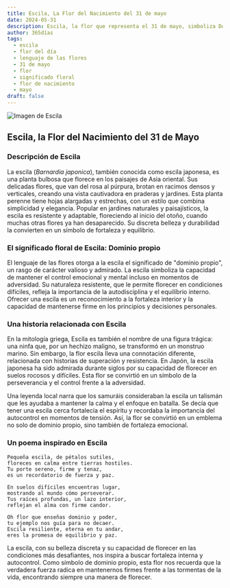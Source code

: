 ```yaml
---
title: Escila, La Flor del Nacimiento del 31 de mayo
date: 2024-05-31
description: Escila, la flor que representa el 31 de mayo, simboliza Dominio propio. Descubre su fascinante historia, significado en el lenguaje de las flores y una poesía que celebra su belleza.
author: 365días
tags:
  - escila
  - flor del día
  - lenguaje de las flores
  - 31 de mayo
  - flor
  - significado floral
  - flor de nacimiento
  - mayo
draft: false
---
```


![Imagen de Escila](https://cdn.pixabay.com/photo/2020/01/23/07/40/squill-4787085_1280.jpg#center)


## Escila, la Flor del Nacimiento del 31 de Mayo

### Descripción de Escila

La escila (_Barnardia japonica_), también conocida como escila japonesa, es una planta bulbosa que florece en los paisajes de Asia oriental. Sus delicadas flores, que van del rosa al púrpura, brotan en racimos densos y verticales, creando una vista cautivadora en praderas y jardines. Esta planta perenne tiene hojas alargadas y estrechas, con un estilo que combina simplicidad y elegancia. Popular en jardines naturales y paisajísticos, la escila es resistente y adaptable, floreciendo al inicio del otoño, cuando muchas otras flores ya han desaparecido. Su discreta belleza y durabilidad la convierten en un símbolo de fortaleza y equilibrio.

### El significado floral de Escila: Dominio propio

El lenguaje de las flores otorga a la escila el significado de "dominio propio", un rasgo de carácter valioso y admirado. La escila simboliza la capacidad de mantener el control emocional y mental incluso en momentos de adversidad. Su naturaleza resistente, que le permite florecer en condiciones difíciles, refleja la importancia de la autodisciplina y el equilibrio interno. Ofrecer una escila es un reconocimiento a la fortaleza interior y la capacidad de mantenerse firme en los principios y decisiones personales.

### Una historia relacionada con Escila

En la mitología griega, Escila es también el nombre de una figura trágica: una ninfa que, por un hechizo maligno, se transformó en un monstruo marino. Sin embargo, la flor escila lleva una connotación diferente, relacionada con historias de superación y resistencia. En Japón, la escila japonesa ha sido admirada durante siglos por su capacidad de florecer en suelos rocosos y difíciles. Esta flor se convirtió en un símbolo de la perseverancia y el control frente a la adversidad.

Una leyenda local narra que los samuráis consideraban la escila un talismán que les ayudaba a mantener la calma y el enfoque en batalla. Se decía que tener una escila cerca fortalecía el espíritu y recordaba la importancia del autocontrol en momentos de tensión. Así, la flor se convirtió en un emblema no solo de dominio propio, sino también de fortaleza emocional.

### Un poema inspirado en Escila

```
Pequeña escila, de pétalos sutiles,  
floreces en calma entre tierras hostiles.  
Tu porte sereno, firme y tenaz,  
es un recordatorio de fuerza y paz.  

En suelos difíciles encuentras lugar,  
mostrando al mundo cómo perseverar.  
Tus raíces profundas, un lazo interior,  
reflejan el alma con firme candor.  

Oh flor que enseñas dominio y poder,  
tu ejemplo nos guía para no decaer.  
Escila resiliente, eterna en tu andar,  
eres la promesa de equilibrio y paz.  
```

La escila, con su belleza discreta y su capacidad de florecer en las condiciones más desafiantes, nos inspira a buscar fortaleza interna y autocontrol. Como símbolo de dominio propio, esta flor nos recuerda que la verdadera fuerza radica en mantenernos firmes frente a las tormentas de la vida, encontrando siempre una manera de florecer.